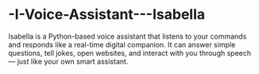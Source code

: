 # -I-Voice-Assistant---Isabella
Isabella is a Python-based voice assistant that listens to your commands and responds like a real-time digital companion. It can answer simple questions, tell jokes, open websites, and interact with you through speech — just like your own smart assistant.
